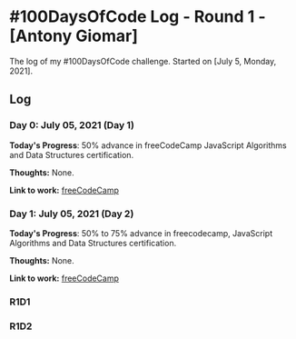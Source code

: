 # #100DaysOfCode Log - Round 1 - [Antony Giomar]

The log of my #100DaysOfCode challenge. Started on [July 5, Monday, 2021].

## Log
### Day 0: July 05, 2021 (Day 1)

**Today's Progress**: 50% advance in freeCodeCamp JavaScript Algorithms and Data Structures certification.

**Thoughts:** None.

**Link to work:** [freeCodeCamp](https://www.freecodecamp.org/espanol/learn/javascript-algorithms-and-data-structures/basic-javascript/)
### Day 1: July 05, 2021 (Day 2)

**Today's Progress**: 50% to 75% advance in freecodecamp, JavaScript Algorithms and Data Structures certification.

**Thoughts:** None.

**Link to work:** [freeCodeCamp](https://www.freecodecamp.org/espanol/learn/javascript-algorithms-and-data-structures/basic-javascript/)

### R1D1 

### R1D2
